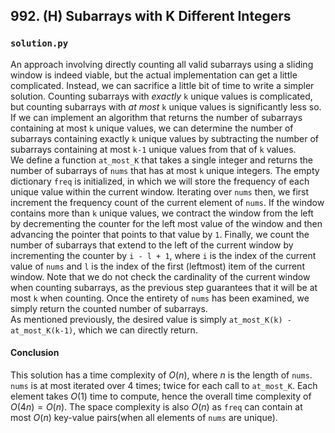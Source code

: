 ## 992. (H) Subarrays with K Different Integers

### `solution.py`
An approach involving directly counting all valid subarrays using a sliding window is indeed viable, but the actual implementation can get a little complicated. Instead, we can sacrifice a little bit of time to write a simpler solution. Counting subarrays with *exactly* `k` unique values is complicated, but counting subarrays with *at most* `k` unique values is significantly less so. If we can implement an algorithm that returns the number of subarrays containing at most `k` unique values, we can determine the number of subarrays containing exactly `k` unique values by subtracting the number of subarrays containing at most `k-1` unique values from that of `k` values.  
We define a function `at_most_K` that takes a single integer and returns the number of subarrays of `nums` that has at most `k` unique integers. The empty dictionary `freq` is initialized, in which we will store the frequency of each unique value within the current window. Iterating over `nums` then, we first increment the frequency count of the current element of `nums`. If the window contains more than `k` unique values, we contract the window from the left by decrementing the counter for the left most value of the window and then advancing the pointer that points to that value by `1`. Finally, we count the number of subarrays that extend to the left of the current window by incrementing the counter by `i - l + 1`, where `i` is the index of the current value of `nums` and `l` is the index of the first (leftmost) item of the current window. Note that we do not check the cardinality of the current window when counting subarrays, as the previous step guarantees that it will be at most `k` when counting. Once the entirety of `nums` has been examined, we simply return the counted number of subarrays.  
As mentioned previously, the desired value is simply `at_most_K(k) - at_most_K(k-1)`, which we can directly return.  

#### Conclusion
This solution has a time complexity of $O(n)$, where $n$ is the length of `nums`. `nums` is at most iterated over 4 times; twice for each call to `at_most_K`. Each element takes $O(1)$ time to compute, hence the overall time complexity of $O(4n) = O(n)$. The space complexity is also $O(n)$ as `freq` can contain at most $O(n)$ key-value pairs(when all elements of `nums` are unique).  
  

